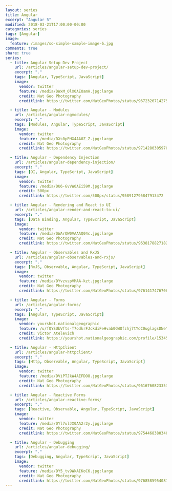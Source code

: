 ```yaml
---
layout: series
title: Angular
excerpt: "Angular 5"
modified: 2018-03-21T17:00:00-00:00
categories: series
tags: [Angular]
image:
  feature: /images/so-simple-sample-image-6.jpg
comments: true
share: true
series:
  - title: Angular Setup Dev Project
    url: /articles/angular-setup-dev-project/
    excerpt: "."
    tags: [Angular, TypeScript, JavaScript]
    image:
      vendor: twitter
      feature: /media/DWxM_OlX0AEOamH.jpg:large
      credit: Nat Geo Photography‏
      creditlink: https://twitter.com/NatGeoPhotos/status/967232671427514368

  - title: Angular - Modules
    url: /articles/angular-ngmodules/
    excerpt: "."
    tags: [Modules, Angular, TypeScript, JavaScript]
    image:
      vendor: twitter
      feature: /media/DXs0pPHX4AA0Z_Z.jpg:large
      credit: Nat Geo Photography‏
      creditlink: https://twitter.com/NatGeoPhotos/status/971428030597025793

  - title: Angular - Dependency Injection
    url: /articles/angular-dependency-injection/
    excerpt: "."
    tags: [DI, Angular, TypeScript, JavaScript]
    image:
      vendor: twitter
      feature: /media/DU6-GvVW0AEi59M.jpg:large
      credit: 500px
      creditlink: https://twitter.com/500px/status/958912795847913472

  - title: Angular - Rendering and React to UI
    url: /articles/angular-render-and-react-to-ui/
    excerpt: "."
    tags: [Data Binding, Angular, TypeScript, JavaScript]
    image:
      vendor: twitter
      feature: /media/DWArQW0VAAAQ04c.jpg:large
      credit: Nat Geo Photography
      creditlink: https://twitter.com/NatGeoPhotos/status/963817882718298112

  - title: Angular - Observables and RxJS
    url: /articles/angular-observables-and-rxjs/
    excerpt: "."
    tags: [RxJS, Observable, Angular, TypeScript, JavaScript]
    image:
      vendor: twitter
      feature: /media/DYvzvspVMAA-kzt.jpg:large
      credit: Nat Geo Photography
      creditlink: https://twitter.com/NatGeoPhotos/status/976141747670671366

  - title: Angular - Forms
    url: /articles/angular-forms/
    excerpt: "."
    tags: [Angular, TypeScript, JavaScript]
    image:
      vendor: yourshot.nationalgeographic
      feature: /u/fQYSUbVfts-T7odkrFJckdiFeHvab0GWOfzhj7tYdC0uglagsDNeYPaf67wv_Cb2VTf4WrEA6BZw0NvHCYfjH5MgxJsijnvolfLSwzojcKSJtfSkVGzAaqublg8cMB-NKNUzilBQkr1FJH2foUw9jzkc-_74nIFZg9rZ5wZ_8NEzHCGE5guLScDcXYIlNIdLPJZnw0gqMPLLW8Swq43TjzfeqXK0Omz2vg/
      credit: Victor Atelevich
      creditlink: https://yourshot.nationalgeographic.com/profile/1534542/

  - title: Angular - HttpClient
    url: /articles/angular-httpclient/
    excerpt: "."
    tags: [Http, Observable, Angular, TypeScript, JavaScript]
    image:
      vendor: twitter
      feature: /media/DViPTJkW4AEFDO8.jpg:large
      credit: Nat Geo Photography
      creditlink: https://twitter.com/NatGeoPhotos/status/961676082335363072

  - title: Angular - Reactive Forms
    url: /articles/angular-reactive-forms/
    excerpt: "."
    tags: [Reactive, Observable, Angular, TypeScript, JavaScript]
    image:
      vendor: twitter
      feature: /media/DYl7ulJX0AA2r2y.jpg:large
      credit: Nat Geo Photography
      creditlink: https://twitter.com/NatGeoPhotos/status/975446838034817024

  - title: Angular - Debugging
    url: /articles/angular-debugging/
    excerpt: "."
    tags: [Debugging, Angular, TypeScript, JavaScript]
    image:
      vendor: twitter
      feature: /media/DY5_tv9WkAIKoC6.jpg:large
      credit: Nat Geo Photography
      creditlink: https://twitter.com/NatGeoPhotos/status/976858595408142338
---
```

